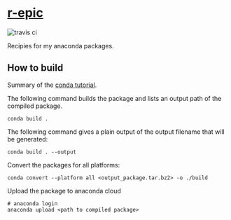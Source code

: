 # [r-epic](https://anaconda.org/grst/r-epic)
![travis ci](https://api.travis-ci.org/grst-anaconda/r-epic.svg?branch=master)

Recipies for my anaconda packages.

## How to build
Summary of the [conda tutorial](https://conda.io/docs/user-guide/tutorials/build-pkgs.html).

The following command builds the package and lists an output path of
the compiled package.
```
conda build .
```

The following command gives a plain output of the output filename that will be generated:
```
conda build . --output
```

Convert the packages for all platforms:
```
conda convert --platform all <output_package.tar.bz2> -o ./build
```

Upload the package to anaconda cloud
```
# anaconda login
anaconda upload <path to compiled package>
```

